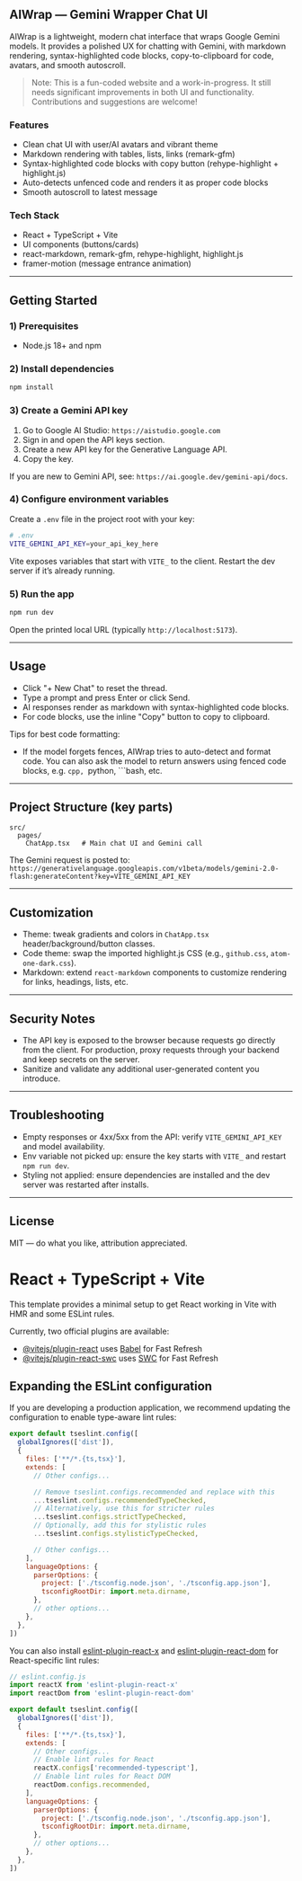 ## AIWrap — Gemini Wrapper Chat UI

AIWrap is a lightweight, modern chat interface that wraps Google Gemini models. It provides a polished UX for chatting with Gemini, with markdown rendering, syntax-highlighted code blocks, copy-to-clipboard for code, avatars, and smooth autoscroll.

> Note: This is a fun-coded website and a work-in-progress. It still needs significant improvements in both UI and functionality. Contributions and suggestions are welcome!

### Features
- Clean chat UI with user/AI avatars and vibrant theme
- Markdown rendering with tables, lists, links (remark-gfm)
- Syntax-highlighted code blocks with copy button (rehype-highlight + highlight.js)
- Auto-detects unfenced code and renders it as proper code blocks
- Smooth autoscroll to latest message

### Tech Stack
- React + TypeScript + Vite
- UI components (buttons/cards)
- react-markdown, remark-gfm, rehype-highlight, highlight.js
- framer-motion (message entrance animation)

---

## Getting Started

### 1) Prerequisites
- Node.js 18+ and npm

### 2) Install dependencies
```bash
npm install
```

### 3) Create a Gemini API key
1. Go to Google AI Studio: `https://aistudio.google.com`
2. Sign in and open the API keys section.
3. Create a new API key for the Generative Language API.
4. Copy the key.

If you are new to Gemini API, see: `https://ai.google.dev/gemini-api/docs`.

### 4) Configure environment variables
Create a `.env` file in the project root with your key:
```bash
# .env
VITE_GEMINI_API_KEY=your_api_key_here
```

Vite exposes variables that start with `VITE_` to the client. Restart the dev server if it’s already running.

### 5) Run the app
```bash
npm run dev
```
Open the printed local URL (typically `http://localhost:5173`).

---

## Usage
- Click "+ New Chat" to reset the thread.
- Type a prompt and press Enter or click Send.
- AI responses render as markdown with syntax-highlighted code blocks.
- For code blocks, use the inline "Copy" button to copy to clipboard.

Tips for best code formatting:
- If the model forgets fences, AIWrap tries to auto-detect and format code. You can also ask the model to return answers using fenced code blocks, e.g. ```cpp, ```python, ```bash, etc.

---

## Project Structure (key parts)
```text
src/
  pages/
    ChatApp.tsx   # Main chat UI and Gemini call
```

The Gemini request is posted to:
`https://generativelanguage.googleapis.com/v1beta/models/gemini-2.0-flash:generateContent?key=VITE_GEMINI_API_KEY`

---

## Customization
- Theme: tweak gradients and colors in `ChatApp.tsx` header/background/button classes.
- Code theme: swap the imported highlight.js CSS (e.g., `github.css`, `atom-one-dark.css`).
- Markdown: extend `react-markdown` components to customize rendering for links, headings, lists, etc.

---

## Security Notes
- The API key is exposed to the browser because requests go directly from the client. For production, proxy requests through your backend and keep secrets on the server.
- Sanitize and validate any additional user-generated content you introduce.

---

## Troubleshooting
- Empty responses or 4xx/5xx from the API: verify `VITE_GEMINI_API_KEY` and model availability.
- Env variable not picked up: ensure the key starts with `VITE_` and restart `npm run dev`.
- Styling not applied: ensure dependencies are installed and the dev server was restarted after installs.

---

## License
MIT — do what you like, attribution appreciated.

# React + TypeScript + Vite

This template provides a minimal setup to get React working in Vite with HMR and some ESLint rules.

Currently, two official plugins are available:

- [@vitejs/plugin-react](https://github.com/vitejs/vite-plugin-react/blob/main/packages/plugin-react) uses [Babel](https://babeljs.io/) for Fast Refresh
- [@vitejs/plugin-react-swc](https://github.com/vitejs/vite-plugin-react/blob/main/packages/plugin-react-swc) uses [SWC](https://swc.rs/) for Fast Refresh

## Expanding the ESLint configuration

If you are developing a production application, we recommend updating the configuration to enable type-aware lint rules:

```js
export default tseslint.config([
  globalIgnores(['dist']),
  {
    files: ['**/*.{ts,tsx}'],
    extends: [
      // Other configs...

      // Remove tseslint.configs.recommended and replace with this
      ...tseslint.configs.recommendedTypeChecked,
      // Alternatively, use this for stricter rules
      ...tseslint.configs.strictTypeChecked,
      // Optionally, add this for stylistic rules
      ...tseslint.configs.stylisticTypeChecked,

      // Other configs...
    ],
    languageOptions: {
      parserOptions: {
        project: ['./tsconfig.node.json', './tsconfig.app.json'],
        tsconfigRootDir: import.meta.dirname,
      },
      // other options...
    },
  },
])
```

You can also install [eslint-plugin-react-x](https://github.com/Rel1cx/eslint-react/tree/main/packages/plugins/eslint-plugin-react-x) and [eslint-plugin-react-dom](https://github.com/Rel1cx/eslint-react/tree/main/packages/plugins/eslint-plugin-react-dom) for React-specific lint rules:

```js
// eslint.config.js
import reactX from 'eslint-plugin-react-x'
import reactDom from 'eslint-plugin-react-dom'

export default tseslint.config([
  globalIgnores(['dist']),
  {
    files: ['**/*.{ts,tsx}'],
    extends: [
      // Other configs...
      // Enable lint rules for React
      reactX.configs['recommended-typescript'],
      // Enable lint rules for React DOM
      reactDom.configs.recommended,
    ],
    languageOptions: {
      parserOptions: {
        project: ['./tsconfig.node.json', './tsconfig.app.json'],
        tsconfigRootDir: import.meta.dirname,
      },
      // other options...
    },
  },
])
```
